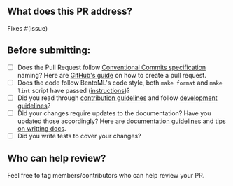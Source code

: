 ## What does this PR address?
<!--
Thanks for sending a pull request!

Congrats for making it this far! Here's a 🍱 for you. There are still a few steps ahead.

Please make sure to read the contribution guidelines, then fill out the blanks below before requesting a code review.

Name your Pull Request with one of the following prefixes, e.g. "feat: add support for PyTorch", to indicate the type of changes proposed. This is based on the [Conventional Commits specification](https://www.conventionalcommits.org/en/v1.0.0/#summary).
  - feat: (new feature for the user, not a new feature for build script)
  - fix: (bug fix for the user, not a fix to a build script)
  - docs: (changes to the documentation)
  - style: (formatting, missing semicolons, etc; no production code change)
  - refactor: (refactoring production code, eg. renaming a variable)
  - perf: (code changes that improve performance)
  - test: (adding missing tests, refactoring tests; no production code change)
  - chore: (updating grunt tasks etc; no production code change)
  - build: (changes that affect the build system or external dependencies)
  - ci: (changes to configuration files and scripts)
  - revert: (reverts a previous commit)

Describe your changes in detail. Attach screenshots here if appropriate.

Once you're done with this, someone from BentoML team or community member will help review your PR (see "Who can help review?" section for potential reviewers.). If no one has reviewed your PR after a week have passed, don't hesitate to post a new comment and ping @-the same person. Notifications sometimes get lost 🥲.
-->

<!-- Remove if not applicable -->
Fixes #(issue)

## Before submitting:
<!--- Go over all the following points, and put an `x` in all the boxes that apply. -->
<!--- If you're unsure about any of these, don't hesitate to ask. We're here to help! -->
<!--- If you plan to update documentation or tests in follow-up, please note -->
- [ ] Does the Pull Request follow [Conventional Commits specification](https://www.conventionalcommits.org/en/v1.0.0/#summary) naming? Here are [GitHub's
guide](https://docs.github.com/en/pull-requests/collaborating-with-pull-requests/proposing-changes-to-your-work-with-pull-requests/creating-a-pull-request) on how to create a pull request.
- [ ] Does the code follow BentoML's code style, both `make format` and `make lint` script have passed ([instructions](https://github.com/bentoml/BentoML/blob/main/DEVELOPMENT.md#style-check-auto-formatting-type-checking))?
- [ ] Did you read through [contribution guidelines](https://github.com/bentoml/BentoML/blob/main/CONTRIBUTING.md#ways-to-contribute) and follow [development guidelines](https://github.com/bentoml/BentoML/blob/main/DEVELOPMENT.md#start-developing)?
- [ ] Did your changes require updates to the documentation? Have you updated
  those accordingly? Here are [documentation guidelines](https://github.com/bentoml/BentoML/tree/main/docs) and [tips on writting docs](https://github.com/bentoml/BentoML/tree/main/docs#writing-documentation).
- [ ] Did you write tests to cover your changes?

## Who can help review?

Feel free to tag members/contributors who can help review your PR.
<!--
Feel free to ping any of the BentoML members for help on your issue, but don't ping more than three people 😊.
If you know how to use git blame, that is probably the easiest way.

Team members that you can ping:
- @parano
- @yubozhao
- @bojiang
- @ssheng
- @aarnphm
- @sauyon
- @larme
- @yetone
- @jjmachan
-->
